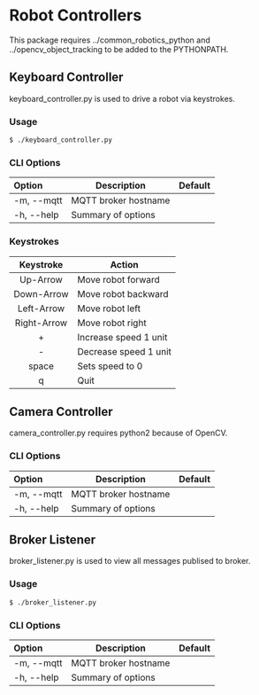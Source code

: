 # Robot Controllers

This package requires ../common_robotics_python and ../opencv_object_tracking to 
be added to the PYTHONPATH. 

## Keyboard Controller

keyboard_controller.py is used to drive a robot via keystrokes. 

### Usage 

```bash
$ ./keyboard_controller.py 
```

### CLI Options

| Option         | Description                                        | Default |
|:---------------|----------------------------------------------------|---------|
| -m, --mqtt     | MQTT broker hostname                               |         |
| -h, --help     | Summary of options                                 |         |


### Keystrokes

| Keystroke   | Action                                             |
|:-----------:|----------------------------------------------------|
| Up-Arrow    | Move robot forward                                 |
| Down-Arrow  | Move robot backward                                |
| Left-Arrow  | Move robot left                                    |
| Right-Arrow | Move robot right                                   |
| +           | Increase speed 1 unit                              |
| -           | Decrease speed 1 unit                              |
| space       | Sets speed to 0                                    |
| q           | Quit                                               |

## Camera Controller

camera_controller.py requires python2 because of OpenCV.

### CLI Options

| Option         | Description                                        | Default |
|:---------------|----------------------------------------------------|---------|
| -m, --mqtt     | MQTT broker hostname                               |         |
| -h, --help     | Summary of options                                 |         |




## Broker Listener

broker_listener.py is used to view all messages publised to broker. 

### Usage 

```bash
$ ./broker_listener.py 
```

### CLI Options

| Option         | Description                                        | Default |
|:---------------|----------------------------------------------------|---------|
| -m, --mqtt     | MQTT broker hostname                               |         |
| -h, --help     | Summary of options                                 |         |


